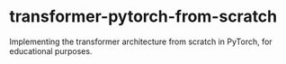 # transformer-pytorch-from-scratch
 Implementing the transformer architecture from scratch in PyTorch, for educational purposes.